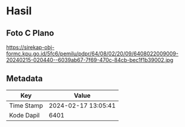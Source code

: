 # Hasil

## Foto C Plano

https://sirekap-obj-formc.kpu.go.id/5fc6/pemilu/pdpr/64/08/02/20/09/6408022009009-20240215-020440--6039ab67-7f69-470c-84cb-bec1f1b39002.jpg


## Metadata

| Key        | Value               |
| ---------- | ------------------- |
| Time Stamp | 2024-02-17 13:05:41 |
| Kode Dapil | 6401                |



